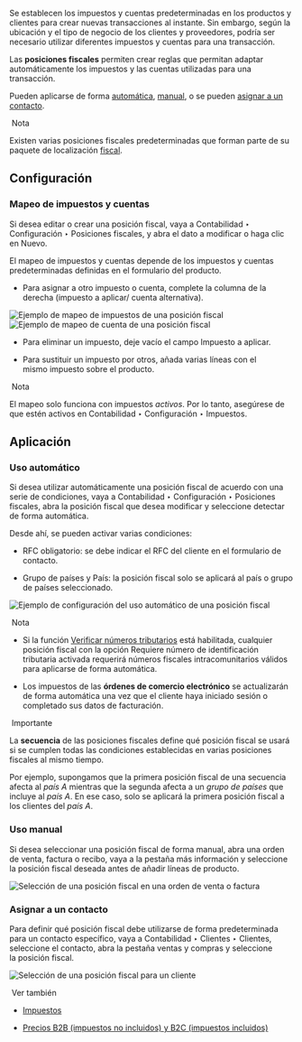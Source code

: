 Se establecen los impuestos y cuentas predeterminadas en los productos y clientes para crear nuevas transacciones al instante. Sin embargo, según la ubicación y el tipo de negocio de los clientes y proveedores, podría ser necesario utilizar diferentes impuestos y cuentas para una transacción.

Las **posiciones fiscales** permiten crear reglas que permitan adaptar automáticamente los impuestos y las cuentas utilizadas para una transacción.

Pueden aplicarse de forma [automática](https://www.odoo.com/documentation/17.0/es/applications/finance/accounting/taxes/fiscal_positions.html#fiscal-positions-automatic), [manual](https://www.odoo.com/documentation/17.0/es/applications/finance/accounting/taxes/fiscal_positions.html#fiscal-positions-manual), o se pueden [asignar a un contacto](https://www.odoo.com/documentation/17.0/es/applications/finance/accounting/taxes/fiscal_positions.html#fiscal-positions-partner).

 Nota

Existen varias posiciones fiscales predeterminadas que forman parte de su paquete de localización [fiscal](https://www.odoo.com/documentation/17.0/es/applications/finance/fiscal_localizations.html#fiscal-localizations-packages).

## Configuración[](https://www.odoo.com/documentation/17.0/es/applications/finance/accounting/taxes/fiscal_positions.html#configuration "Enlazar permanentemente con este título")

### Mapeo de impuestos y cuentas[](https://www.odoo.com/documentation/17.0/es/applications/finance/accounting/taxes/fiscal_positions.html#tax-and-account-mapping "Enlazar permanentemente con este título")

Si desea editar o crear una posición fiscal, vaya a Contabilidad ‣ Configuración ‣ Posiciones fiscales, y abra el dato a modificar o haga clic en Nuevo.

El mapeo de impuestos y cuentas depende de los impuestos y cuentas predeterminadas definidas en el formulario del producto.

- Para asignar a otro impuesto o cuenta, complete la columna de la derecha (impuesto a aplicar/ cuenta alternativa).
    

![Ejemplo de mapeo de impuestos de una posición fiscal](https://www.odoo.com/documentation/17.0/es/_images/fiscal-positions-tax-mapping.png)![Ejemplo de mapeo de cuenta de una posición fiscal](https://www.odoo.com/documentation/17.0/es/_images/fiscal-positions-account-mapping.png)

- Para eliminar un impuesto, deje vacío el campo Impuesto a aplicar.
    
- Para sustituir un impuesto por otros, añada varias líneas con el mismo impuesto sobre el producto.
    

 Nota

El mapeo solo funciona con impuestos _activos_. Por lo tanto, asegúrese de que estén activos en Contabilidad ‣ Configuración ‣ Impuestos.

## Aplicación[](https://www.odoo.com/documentation/17.0/es/applications/finance/accounting/taxes/fiscal_positions.html#application "Enlazar permanentemente con este título")

### Uso automático[](https://www.odoo.com/documentation/17.0/es/applications/finance/accounting/taxes/fiscal_positions.html#automatic-application "Enlazar permanentemente con este título")

Si desea utilizar automáticamente una posición fiscal de acuerdo con una serie de condiciones, vaya a Contabilidad ‣ Configuración ‣ Posiciones fiscales, abra la posición fiscal que desea modificar y seleccione detectar de forma automática.

Desde ahí, se pueden activar varias condiciones:

- RFC obligatorio: se debe indicar el RFC del cliente en el formulario de contacto.
    
- Grupo de países y País: la posición fiscal solo se aplicará al país o grupo de países seleccionado.
    

![Ejemplo de configuración del uso automático de una posición fiscal](https://www.odoo.com/documentation/17.0/es/_images/fiscal-positions-automatic.png)

 Nota

- Si la función [Verificar números tributarios](https://www.odoo.com/documentation/17.0/es/applications/finance/accounting/taxes/vat_verification.html) está habilitada, cualquier posición fiscal con la opción Requiere número de identificación tributaria activada requerirá números fiscales intracomunitarios válidos para aplicarse de forma automática.
    
- Los impuestos de las **órdenes de comercio electrónico** se actualizarán de forma automática una vez que el cliente haya iniciado sesión o completado sus datos de facturación.
    

 Importante

La **secuencia** de las posiciones fiscales define qué posición fiscal se usará si se cumplen todas las condiciones establecidas en varias posiciones fiscales al mismo tiempo.

Por ejemplo, supongamos que la primera posición fiscal de una secuencia afecta al _país A_ mientras que la segunda afecta a un _grupo de países_ que incluye al _país A_. En ese caso, solo se aplicará la primera posición fiscal a los clientes del _país A_.

### Uso manual[](https://www.odoo.com/documentation/17.0/es/applications/finance/accounting/taxes/fiscal_positions.html#manual-application "Enlazar permanentemente con este título")

Si desea seleccionar una posición fiscal de forma manual, abra una orden de venta, factura o recibo, vaya a la pestaña más información y seleccione la posición fiscal deseada antes de añadir líneas de producto.

![Selección de una posición fiscal en una orden de venta o factura](https://www.odoo.com/documentation/17.0/es/_images/fiscal-positions-manual.png)

### Asignar a un contacto[](https://www.odoo.com/documentation/17.0/es/applications/finance/accounting/taxes/fiscal_positions.html#assign-to-a-partner "Enlazar permanentemente con este título")

Para definir qué posición fiscal debe utilizarse de forma predeterminada para un contacto específico, vaya a Contabilidad ‣ Clientes ‣ Clientes, seleccione el contacto, abra la pestaña ventas y compras y seleccione la posición fiscal.

![Selección de una posición fiscal para un cliente](https://www.odoo.com/documentation/17.0/es/_images/fiscal-positions-customer.png)

 Ver también

- [Impuestos](https://www.odoo.com/documentation/17.0/es/applications/finance/accounting/taxes.html)
    
- [Precios B2B (impuestos no incluidos) y B2C (impuestos incluidos)](https://www.odoo.com/documentation/17.0/es/applications/finance/accounting/taxes/B2B_B2C.html)